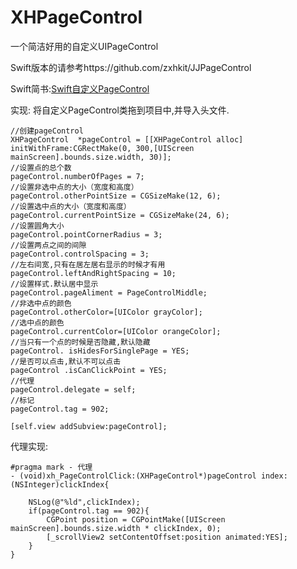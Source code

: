 # XHPageControl
一个简洁好用的自定义UIPageControl

Swift版本的请参考https://github.com/zxhkit/JJPageControl

Swift简书:[Swift自定义PageControl](https://www.jianshu.com/p/057bbce5aa22)


实现:
将自定义PageControl类拖到项目中,并导入头文件.

```
//创建pageControl
XHPageControl  *pageControl = [[XHPageControl alloc] initWithFrame:CGRectMake(0, 300,[UIScreen mainScreen].bounds.size.width, 30)];
//设置点的总个数
pageControl.numberOfPages = 7;
//设置非选中点的大小（宽度和高度）
pageControl.otherPointSize = CGSizeMake(12, 6);
//设置选中点的大小（宽度和高度）
pageControl.currentPointSize = CGSizeMake(24, 6);
//设置圆角大小
pageControl.pointCornerRadius = 3;
//设置两点之间的间隙
pageControl.controlSpacing = 3;
//左右间宽,只有在居左居右显示的时候才有用
pageControl.leftAndRightSpacing = 10;
//设置样式.默认居中显示
pageControl.pageAliment = PageControlMiddle;
//非选中点的颜色  
pageControl.otherColor=[UIColor grayColor];
//选中点的颜色  
pageControl.currentColor=[UIColor orangeColor];
//当只有一个点的时候是否隐藏,默认隐藏
pageControl. isHidesForSinglePage = YES;
//是否可以点击,默认不可以点击
pageControl .isCanClickPoint = YES;
//代理    
pageControl.delegate = self;
//标记    
pageControl.tag = 902;
    
[self.view addSubview:pageControl];

```
代理实现:

```
#pragma mark - 代理
- (void)xh_PageControlClick:(XHPageControl*)pageControl index:(NSInteger)clickIndex{

    NSLog(@"%ld",clickIndex);
    if(pageControl.tag == 902){
        CGPoint position = CGPointMake([UIScreen mainScreen].bounds.size.width * clickIndex, 0);
        [_scrollView2 setContentOffset:position animated:YES];
    }
}


```

